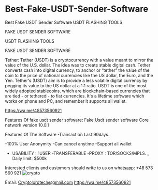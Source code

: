 # Best-Fake-USDT-Sender-Software
Best Fake USDT Sender Software
USDT FLASHING TOOLS

FAKE USDT SENDER SOFTWARE 

USDT FLASHING TOOLS

FAKE USDT SENDER SOFTWARE 

Tether: 
Tether (USDT) is a cryptocurrency with a value meant to mirror the value of the U.S. dollar. The idea was to create stable digital cash.
Tether converts cash into digital currency, to anchor or “tether” the value of the coin to the price of national currencies like the US dollar, the Euro, and the Yen.
Tether's (USDT) aim is to provide a less volatile digital currency by pegging its value to the US dollar at a 1:1 ratio. USDT is one of the most widely adopted stablecoins, which are blockchain-based currencies that are tied - or tethered - to fiat currencies.
It's a lifetime software which works on phone and PC, and remember it supports all wallet. 

https://wa.me/48573560921 

 Features Of fake usdt sender software: 
Fake Usdt sender software Core network version 10.0.1

 Features Of The Software 
-Transaction Last 90days. 

-100% User Anonymity
-Can cancel  anytime
-Support all wallet
- USABILITY : 1USER
-TRANSFERABLE
-PROXY : TOR/SOCKS/MPLS.
_ Daily limit: $500k

Interested clients and customers should write to us on whatsapp: ‪+48 573 560 921‬ ![crypto](https://github.com/user-attachments/assets/47054468-524a-4574-98ee-bb665a59ceb2)

Email: Cryptolordtech@gmail.com 
https://wa.me/48573560921 
